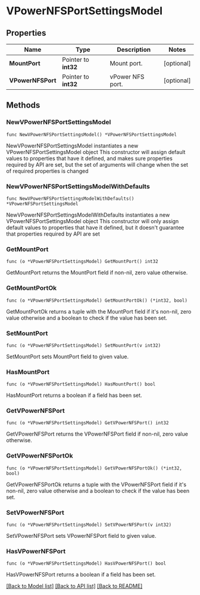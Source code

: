 # VPowerNFSPortSettingsModel

## Properties

Name | Type | Description | Notes
------------ | ------------- | ------------- | -------------
**MountPort** | Pointer to **int32** | Mount port. | [optional] 
**VPowerNFSPort** | Pointer to **int32** | vPower NFS port. | [optional] 

## Methods

### NewVPowerNFSPortSettingsModel

`func NewVPowerNFSPortSettingsModel() *VPowerNFSPortSettingsModel`

NewVPowerNFSPortSettingsModel instantiates a new VPowerNFSPortSettingsModel object
This constructor will assign default values to properties that have it defined,
and makes sure properties required by API are set, but the set of arguments
will change when the set of required properties is changed

### NewVPowerNFSPortSettingsModelWithDefaults

`func NewVPowerNFSPortSettingsModelWithDefaults() *VPowerNFSPortSettingsModel`

NewVPowerNFSPortSettingsModelWithDefaults instantiates a new VPowerNFSPortSettingsModel object
This constructor will only assign default values to properties that have it defined,
but it doesn't guarantee that properties required by API are set

### GetMountPort

`func (o *VPowerNFSPortSettingsModel) GetMountPort() int32`

GetMountPort returns the MountPort field if non-nil, zero value otherwise.

### GetMountPortOk

`func (o *VPowerNFSPortSettingsModel) GetMountPortOk() (*int32, bool)`

GetMountPortOk returns a tuple with the MountPort field if it's non-nil, zero value otherwise
and a boolean to check if the value has been set.

### SetMountPort

`func (o *VPowerNFSPortSettingsModel) SetMountPort(v int32)`

SetMountPort sets MountPort field to given value.

### HasMountPort

`func (o *VPowerNFSPortSettingsModel) HasMountPort() bool`

HasMountPort returns a boolean if a field has been set.

### GetVPowerNFSPort

`func (o *VPowerNFSPortSettingsModel) GetVPowerNFSPort() int32`

GetVPowerNFSPort returns the VPowerNFSPort field if non-nil, zero value otherwise.

### GetVPowerNFSPortOk

`func (o *VPowerNFSPortSettingsModel) GetVPowerNFSPortOk() (*int32, bool)`

GetVPowerNFSPortOk returns a tuple with the VPowerNFSPort field if it's non-nil, zero value otherwise
and a boolean to check if the value has been set.

### SetVPowerNFSPort

`func (o *VPowerNFSPortSettingsModel) SetVPowerNFSPort(v int32)`

SetVPowerNFSPort sets VPowerNFSPort field to given value.

### HasVPowerNFSPort

`func (o *VPowerNFSPortSettingsModel) HasVPowerNFSPort() bool`

HasVPowerNFSPort returns a boolean if a field has been set.


[[Back to Model list]](../README.md#documentation-for-models) [[Back to API list]](../README.md#documentation-for-api-endpoints) [[Back to README]](../README.md)


